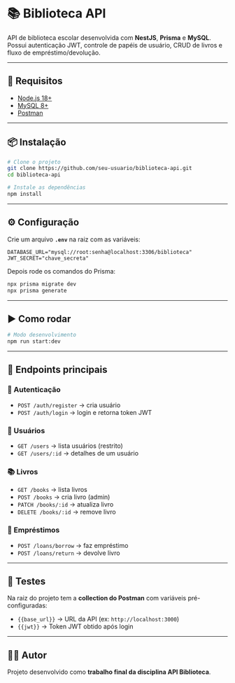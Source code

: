 # 📚 Biblioteca API

API de biblioteca escolar desenvolvida com **NestJS**, **Prisma** e **MySQL**.  
Possui autenticação JWT, controle de papéis de usuário, CRUD de livros e fluxo de empréstimo/devolução.  

---

## 🔧 Requisitos

- [Node.js 18+](https://nodejs.org/)  
- [MySQL 8+](https://www.mysql.com/)  
- [Postman](https://www.postman.com/)  

---

## 📦 Instalação

```bash
# Clone o projeto
git clone https://github.com/seu-usuario/biblioteca-api.git
cd biblioteca-api

# Instale as dependências
npm install
```

---

## ⚙️ Configuração

Crie um arquivo **`.env`** na raiz com as variáveis:

```env
DATABASE_URL="mysql://root:senha@localhost:3306/biblioteca"
JWT_SECRET="chave_secreta"
```

Depois rode os comandos do Prisma:

```bash
npx prisma migrate dev
npx prisma generate
```

---

## ▶️ Como rodar

```bash
# Modo desenvolvimento
npm run start:dev
```

---

## 📖 Endpoints principais

### 🔑 Autenticação
- `POST /auth/register` → cria usuário  
- `POST /auth/login` → login e retorna token JWT  

### 👤 Usuários
- `GET /users` → lista usuários (restrito)  
- `GET /users/:id` → detalhes de um usuário  

### 📚 Livros
- `GET /books` → lista livros  
- `POST /books` → cria livro (admin)  
- `PATCH /books/:id` → atualiza livro  
- `DELETE /books/:id` → remove livro  

### 🔄 Empréstimos
- `POST /loans/borrow` → faz empréstimo  
- `POST /loans/return` → devolve livro  

---

## 🧪 Testes

Na raiz do projeto tem a **collection do Postman** com variáveis pré-configuradas:  

- `{{base_url}}` → URL da API (ex: `http://localhost:3000`)  
- `{{jwt}}` → Token JWT obtido após login  

---

## 👨‍💻 Autor

Projeto desenvolvido como **trabalho final da disciplina API Biblioteca**.  
